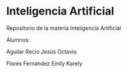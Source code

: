 # Inteligencia Artificial
Repositorio de la materia Inteligencia Artificial

Alumnos: 

Aguilar Recio Jesús Octavio

Flores Fernandez Emily Karely
